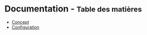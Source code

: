# Documentation - <small>Table des matières</small>

- [Concept](./concept.md)
- [Configuration]('./configuration.md')
